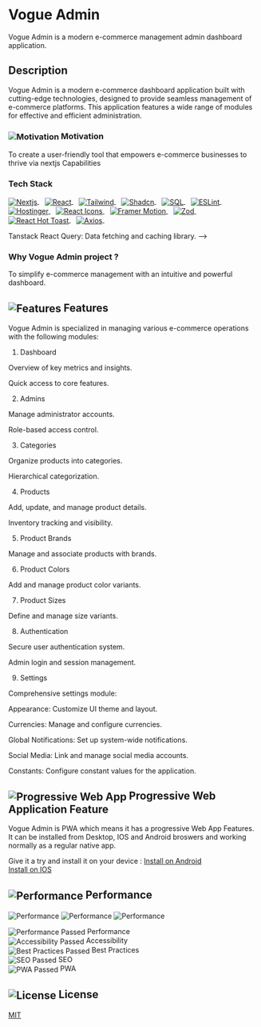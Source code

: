 # Vogue Admin

Vogue Admin is a modern e-commerce management admin dashboard application.

<!-- ## Live Link
<img src="https://abdulrahmanhatem.github.io/vogue-admin/favicon.ico" alt="Vogue Admin" align="center"> [Live Vogue Admin](https://abdulrahmanhatem.github.iovogue-admin/) -->

## Description 
Vogue Admin is a modern e-commerce dashboard application built with cutting-edge technologies, designed to provide seamless management of e-commerce platforms. This application features a wide range of modules for effective and efficient administration.

### <img src="https://abdulrahmanhatem.github.io/images/icons/markdown/motivation.png" alt="Motivation" align="center"> Motivation 
To create a user-friendly tool that empowers e-commerce businesses to thrive via nextjs Capabilities

### Tech Stack 

<a href="https://nextjs.org/" target="_blank">
  <img src="https://abdulrahmanhatem.github.io/images/images/stack_frames/nextjs.png" alt="Nextjs" align="center" title="JavaScript Framework for building server-rendered and static web applications.">
</a> &ensp; 
<a href="https://react.dev/" target="_blank">
  <img src="https://abdulrahmanhatem.github.io/images/images/stack_frames/react.png" alt="React" align="center" title="JavaScript library for building single-page applications">
</a> &ensp; 
<a href="https://tailwindcss.com/" target="_blank">
  <img src="https://abdulrahmanhatem.github.io/images/images/stack_frames/tailwind.png" alt="Tailwind" align="center" title="Utility-first CSS framework for designing modern UIs">
</a> &ensp; 
<a href="https://shadcn.dev/" target="_blank">
  <img src="https://abdulrahmanhatem.github.io/images/images/stack_frames/shadcn.png" alt="Shadcn" align="center" title="Component library for building UI designs">
</a> &ensp; 
<a href="https://www.sql.org/" target="_blank">
  <img src="https://abdulrahmanhatem.github.io/images/images/stack_frames/sql.png" alt="SQL" align="center" title="Structured Query Language for relational databases">
</a> &ensp; 
<a href="https://eslint.org/" target="_blank">
  <img src="https://abdulrahmanhatem.github.io/images/images/stack_frames/eslint.png" alt="ESLint" align="center" title="Static code analysis tool for identifying problematic patterns in JavaScript">
</a> &ensp; 
<a href="https://www.hostinger.com/" target="_blank">
  <img src="https://abdulrahmanhatem.github.io/images/images/stack_frames/hostinger.png" alt="Hostinger" align="center" title="Web hosting platform for scalable deployments">
</a> &ensp; 
<a href="https://react-icons.github.io/react-icons/" target="_blank">
  <img src="https://abdulrahmanhatem.github.io/images/images/stack_frames/react_icons.png" alt="React Icons" align="center" title="Library for popular SVG icons in React">
</a> &ensp; 
<a href="https://www.framer.com/motion/" target="_blank">
  <img src="https://abdulrahmanhatem.github.io/images/images/stack_frames/framer_motion.png" alt="Framer Motion" align="center" title="Library for animations in React applications">
</a> &ensp; 
<a href="https://zod.dev/" target="_blank">
  <img src="https://abdulrahmanhatem.github.io/images/images/stack_frames/zod.png" alt="Zod" align="center" title="TypeScript-first schema validation library">
</a> &ensp; 
<a href="https://react-hot-toast.com/" target="_blank">
  <img src="https://abdulrahmanhatem.github.io/images/images/stack_frames/react_hot_toast.png" alt="React Hot Toast" align="center" title="Library for toast notifications in React">
</a> &ensp; 
<a href="https://axios-http.com/" target="_blank">
  <img src="https://abdulrahmanhatem.github.io/images/images/stack_frames/axios.png" alt="Axios" align="center" title="Promise-based HTTP client for the browser and Node.js">
</a> &ensp;


Tanstack React Query: Data fetching and caching library. -->

### Why Vogue Admin project ?

To simplify e-commerce management with an intuitive and powerful dashboard.


## <img src="https://abdulrahmanhatem.github.io/images/icons/markdown/features.png" alt="Features" align="center">  Features
Vogue Admin is specialized in managing various e-commerce operations with the following modules:

1. Dashboard

Overview of key metrics and insights.

Quick access to core features.

2. Admins

Manage administrator accounts.

Role-based access control.

3. Categories

Organize products into categories.

Hierarchical categorization.

4. Products

Add, update, and manage product details.

Inventory tracking and visibility.

5. Product Brands

Manage and associate products with brands.

6. Product Colors

Add and manage product color variants.

7. Product Sizes

Define and manage size variants.

8. Authentication

Secure user authentication system.

Admin login and session management.

9. Settings

Comprehensive settings module:

Appearance: Customize UI theme and layout.

Currencies: Manage and configure currencies.

Global Notifications: Set up system-wide notifications.

Social Media: Link and manage social media accounts.

Constants: Configure constant values for the application. 

##  <img src="https://abdulrahmanhatem.github.io/images/icons/markdown/pwa.png" alt="Progressive Web App" align="center"> Progressive Web Application Feature
Vogue Admin is PWA which means it has a progressive Web App Features.
It can be installed from Desktop, IOS and Android broswers and working normally as a regular native app.

Give it a try and install it on your device :
[Install on Android](https://support.google.com/chrome/answer/9658361?hl=en&co=GENIE.Platform%3DDesktop)\
[Install on IOS](https://www.bitcot.com/how-to-install-a-pwa-to-your-device/#Installing_a_PWA_on_iOS)

## <img src="https://abdulrahmanhatem.github.io/images/icons/markdown/performance.png" alt="Performance" align="center"> Performance
<img src="https://abdulrahmanhatem.github.io/images/images/wall-clock/performance-1.png" alt="Performance" align="center">
<img src="https://abdulrahmanhatem.github.io/images/images/wall-clock/performance-2.png" alt="Performance" align="center">
<img src="https://abdulrahmanhatem.github.io/images/images/wall-clock/performance-3.png" alt="Performance" align="center">

<img src="https://abdulrahmanhatem.github.io/images/icons/markdown/pass.png" alt="Performance Passed" align="center"> Performance \
<img src="https://abdulrahmanhatem.github.io/images/icons/markdown/pass.png" alt="Accessibility Passed" align="center"> Accessibility \
<img src="https://abdulrahmanhatem.github.io/images/icons/markdown/pass.png" alt="Best Practices Passed" align="center"> Best Practices \
<img src="https://abdulrahmanhatem.github.io/images/icons/markdown/pass.png" alt="SEO Passed" align="center"> SEO \
<img src="https://abdulrahmanhatem.github.io/images/icons/markdown/pass.png" alt="PWA Passed" align="center"> PWA


 ## <img src="https://abdulrahmanhatem.github.io/images/icons/markdown/license.png" alt="License" align="center"> License
[MIT](https://opensource.org/license/mit)

